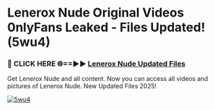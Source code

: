 # Lenerox Nude Original Videos 0nlyFans Leaked - Files Updated! (5wu4)

<h3>🔴 CLICK HERE 🌐==►► <a href="https://tinyurl.com/yc6ubb5a" rel="nofollow">Lenerox Nude Updated Files</a></h3>

Get Lenerox Nude and all content. Now you can access all videos and pictures of Lenerox Nude. New Updated Files 2025!

[![5wu4](https://i.imgur.com/7eu0CRL.gif)](https://tinyurl.com/yc6ubb5a)
